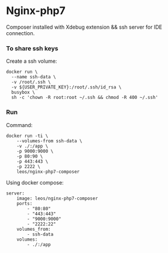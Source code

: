Nginx-php7
===

Composer installed with Xdebug extension && ssh server for IDE connection.

### To share ssh keys

Create a ssh volume:

    docker run \
      --name ssh-data \
      -v /root/.ssh \
      -v ${USER_PRIVATE_KEY}:/root/.ssh/id_rsa \
      busybox \
      sh -c 'chown -R root:root ~/.ssh && chmod -R 400 ~/.ssh'
  
### Run

Command:

    docker run -ti \
        --volumes-from ssh-data \
        -v ./:/app \
        -p 9000:9000 \
        -p 80:90 \
        -p 443:443 \
        -p 2222 \
        leos/nginx-php7-composer
    
Using docker compose:

    server:
        image: leos/nginx-php7-composer
        ports:
            - "80:80"
            - "443:443"
            - "9000:9000"
            - "2222:22"
        volumes_from:
            - ssh-data
        volumes:
            - ./:/app
